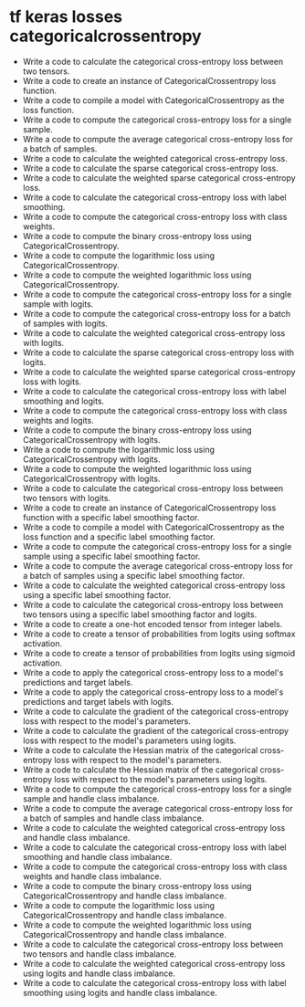 # tf keras losses categoricalcrossentropy

- Write a code to calculate the categorical cross-entropy loss between two tensors.
- Write a code to create an instance of CategoricalCrossentropy loss function.
- Write a code to compile a model with CategoricalCrossentropy as the loss function.
- Write a code to compute the categorical cross-entropy loss for a single sample.
- Write a code to compute the average categorical cross-entropy loss for a batch of samples.
- Write a code to calculate the weighted categorical cross-entropy loss.
- Write a code to calculate the sparse categorical cross-entropy loss.
- Write a code to calculate the weighted sparse categorical cross-entropy loss.
- Write a code to calculate the categorical cross-entropy loss with label smoothing.
- Write a code to compute the categorical cross-entropy loss with class weights.
- Write a code to compute the binary cross-entropy loss using CategoricalCrossentropy.
- Write a code to compute the logarithmic loss using CategoricalCrossentropy.
- Write a code to compute the weighted logarithmic loss using CategoricalCrossentropy.
- Write a code to compute the categorical cross-entropy loss for a single sample with logits.
- Write a code to compute the categorical cross-entropy loss for a batch of samples with logits.
- Write a code to calculate the weighted categorical cross-entropy loss with logits.
- Write a code to calculate the sparse categorical cross-entropy loss with logits.
- Write a code to calculate the weighted sparse categorical cross-entropy loss with logits.
- Write a code to calculate the categorical cross-entropy loss with label smoothing and logits.
- Write a code to compute the categorical cross-entropy loss with class weights and logits.
- Write a code to compute the binary cross-entropy loss using CategoricalCrossentropy with logits.
- Write a code to compute the logarithmic loss using CategoricalCrossentropy with logits.
- Write a code to compute the weighted logarithmic loss using CategoricalCrossentropy with logits.
- Write a code to calculate the categorical cross-entropy loss between two tensors with logits.
- Write a code to create an instance of CategoricalCrossentropy loss function with a specific label smoothing factor.
- Write a code to compile a model with CategoricalCrossentropy as the loss function and a specific label smoothing factor.
- Write a code to compute the categorical cross-entropy loss for a single sample using a specific label smoothing factor.
- Write a code to compute the average categorical cross-entropy loss for a batch of samples using a specific label smoothing factor.
- Write a code to calculate the weighted categorical cross-entropy loss using a specific label smoothing factor.
- Write a code to calculate the categorical cross-entropy loss between two tensors using a specific label smoothing factor and logits.
- Write a code to create a one-hot encoded tensor from integer labels.
- Write a code to create a tensor of probabilities from logits using softmax activation.
- Write a code to create a tensor of probabilities from logits using sigmoid activation.
- Write a code to apply the categorical cross-entropy loss to a model's predictions and target labels.
- Write a code to apply the categorical cross-entropy loss to a model's predictions and target labels with logits.
- Write a code to calculate the gradient of the categorical cross-entropy loss with respect to the model's parameters.
- Write a code to calculate the gradient of the categorical cross-entropy loss with respect to the model's parameters using logits.
- Write a code to calculate the Hessian matrix of the categorical cross-entropy loss with respect to the model's parameters.
- Write a code to calculate the Hessian matrix of the categorical cross-entropy loss with respect to the model's parameters using logits.
- Write a code to compute the categorical cross-entropy loss for a single sample and handle class imbalance.
- Write a code to compute the average categorical cross-entropy loss for a batch of samples and handle class imbalance.
- Write a code to calculate the weighted categorical cross-entropy loss and handle class imbalance.
- Write a code to calculate the categorical cross-entropy loss with label smoothing and handle class imbalance.
- Write a code to compute the categorical cross-entropy loss with class weights and handle class imbalance.
- Write a code to compute the binary cross-entropy loss using CategoricalCrossentropy and handle class imbalance.
- Write a code to compute the logarithmic loss using CategoricalCrossentropy and handle class imbalance.
- Write a code to compute the weighted logarithmic loss using CategoricalCrossentropy and handle class imbalance.
- Write a code to calculate the categorical cross-entropy loss between two tensors and handle class imbalance.
- Write a code to calculate the weighted categorical cross-entropy loss using logits and handle class imbalance.
- Write a code to calculate the categorical cross-entropy loss with label smoothing using logits and handle class imbalance.